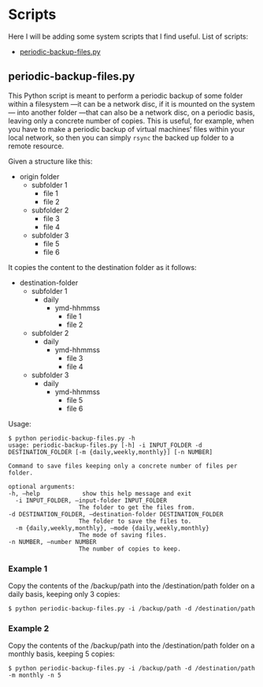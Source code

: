 # Scripts
Here I will be adding some system scripts that I find useful. List of scripts:
- [periodic-backup-files.py](#periodic-backup-files-py)

## periodic-backup-files.py

This Python script is meant to perform a periodic backup of some folder within a filesystem —it can be a network disc, if it is mounted on the system— into another folder —that can also be a network disc, on a periodic basis, leaving only a concrete number of copies. This is useful, for example, when you have to make a periodic backup of virtual machines’ files within your local network, so then you can simply `rsync` the backed up folder to a remote resource.

Given a structure like this:
- origin folder
	- subfolder 1
		- file 1
		- file 2
	- subfolder 2
		- file 3
		- file 4
	- subfolder 3
		- file 5
		- file 6

It copies the content to the destination folder as it follows:
- destination-folder
	- subfolder 1
		- daily
			- ymd-hhmmss
				- file 1
				- file 2
	- subfolder 2
		- daily
			- ymd-hhmmss
				- file 3
				- file 4
	- subfolder 3
		- daily
			- ymd-hhmmss
				- file 5
				- file 6

Usage:

	$ python periodic-backup-files.py -h
	usage: periodic-backup-files.py [-h] -i INPUT_FOLDER -d DESTINATION_FOLDER [-m {daily,weekly,monthly}] [-n NUMBER]

	Command to save files keeping only a concrete number of files per folder.

	optional arguments:
  	-h, —help            show this help message and exit
	  -i INPUT_FOLDER, —input-folder INPUT_FOLDER
                        The folder to get the files from.
  	-d DESTINATION_FOLDER, —destination-folder DESTINATION_FOLDER
                        The folder to save the files to.
	  -m {daily,weekly,monthly}, —mode {daily,weekly,monthly}
                        The mode of saving files.
  	-n NUMBER, —number NUMBER
                        The number of copies to keep.

### Example 1

Copy the contents of the /backup/path into the /destination/path folder on a daily basis, keeping only 3 copies:

	$ python periodic-backup-files.py -i /backup/path -d /destination/path

### Example 2

Copy the contents of the /backup/path into the /destination/path folder on a monthly basis, keeping 5 copies:

	$ python periodic-backup-files.py -i /backup/path -d /destination/path -m monthly -n 5

